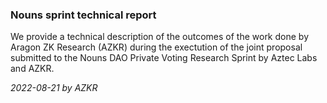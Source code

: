### Nouns sprint technical report

We provide a technical description of the outcomes of the work done by Aragon ZK Research (AZKR) during the exectution of the joint proposal submitted to the Nouns DAO Private Voting Research Sprint by Aztec Labs and AZKR.

*2022-08-21 by AZKR*

